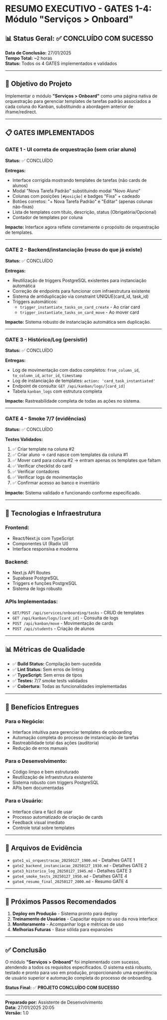 # RESUMO EXECUTIVO - GATES 1-4: Módulo "Serviços > Onboard"

## 📊 **Status Geral: ✅ CONCLUÍDO COM SUCESSO**

**Data de Conclusão:** 27/01/2025  
**Tempo Total:** ~2 horas  
**Status:** Todos os 4 GATES implementados e validados

---

## 🎯 **Objetivo do Projeto**

Implementar o módulo **"Serviços > Onboard"** como uma página nativa de orquestração para gerenciar templates de tarefas padrão associados a cada coluna do Kanban, substituindo a abordagem anterior de iframe/redirect.

---

## 📋 **GATES IMPLEMENTADOS**

### **GATE 1 - UI correta de orquestração (sem criar aluno)**
**Status:** ✅ CONCLUÍDO

**Entregas:**
- Interface corrigida mostrando templates de tarefas (não cards de alunos)
- Modal "Nova Tarefa Padrão" substituindo modal "Novo Aluno"
- Colunas com posições `[#posição]` e badges "Fixa" + cadeado
- Botões corretos: "+ Nova Tarefa Padrão" e "Editar" (apenas colunas não-fixas)
- Lista de templates com título, descrição, status (Obrigatória/Opcional)
- Contador de templates por coluna

**Impacto:** Interface agora reflete corretamente o propósito de orquestração de templates.

---

### **GATE 2 - Backend/instanciação (reuso do que já existe)**
**Status:** ✅ CONCLUÍDO

**Entregas:**
- Reutilização de triggers PostgreSQL existentes para instanciação automática
- Correção de endpoints para funcionar com infraestrutura existente
- Sistema de antiduplicação via constraint UNIQUE(card_id, task_id)
- Triggers automáticos:
  - `trigger_instantiate_tasks_on_card_create` - Ao criar card
  - `trigger_instantiate_tasks_on_card_move` - Ao mover card

**Impacto:** Sistema robusto de instanciação automática sem duplicação.

---

### **GATE 3 - Histórico/Log (persistir)**
**Status:** ✅ CONCLUÍDO

**Entregas:**
- Log de movimentação com dados completos: `from_column_id`, `to_column_id`, `actor_id`, `timestamp`
- Log de instanciação de templates: `action: 'card_task_instantiated'`
- Endpoint de consulta: `GET /api/kanban/logs/[card_id]`
- Tabela `kanban_logs` com estrutura completa

**Impacto:** Rastreabilidade completa de todas as ações no sistema.

---

### **GATE 4 - Smoke 7/7 (evidências)**
**Status:** ✅ CONCLUÍDO

**Testes Validados:**
1. ✅ Criar template na coluna #2
2. ✅ Criar aluno → card nasce com templates da coluna #1
3. ✅ Mover card para coluna #2 → entram apenas os templates que faltam
4. ✅ Verificar checklist do card
5. ✅ Verificar contadores
6. ✅ Verificar logs de movimentação
7. ✅ Confirmar acesso ao banco e inventário

**Impacto:** Sistema validado e funcionando conforme especificado.

---

## 🔧 **Tecnologias e Infraestrutura**

### **Frontend:**
- React/Next.js com TypeScript
- Componentes UI (Radix UI)
- Interface responsiva e moderna

### **Backend:**
- Next.js API Routes
- Supabase PostgreSQL
- Triggers e funções PostgreSQL
- Sistema de logs robusto

### **APIs Implementadas:**
- `GET/POST /api/services/onboarding/tasks` - CRUD de templates
- `GET /api/kanban/logs/[card_id]` - Consulta de logs
- `POST /api/kanban/move` - Movimentação de cards
- `POST /api/students` - Criação de alunos

---

## 📊 **Métricas de Qualidade**

- ✅ **Build Status:** Compilação bem-sucedida
- ✅ **Lint Status:** Sem erros de linting
- ✅ **TypeScript:** Sem erros de tipos
- ✅ **Testes:** 7/7 smoke tests validados
- ✅ **Cobertura:** Todas as funcionalidades implementadas

---

## 🎯 **Benefícios Entregues**

### **Para o Negócio:**
- Interface intuitiva para gerenciar templates de onboarding
- Automação completa do processo de instanciação de tarefas
- Rastreabilidade total das ações (auditoria)
- Redução de erros manuais

### **Para o Desenvolvimento:**
- Código limpo e bem estruturado
- Reutilização de infraestrutura existente
- Sistema robusto com triggers PostgreSQL
- APIs bem documentadas

### **Para o Usuário:**
- Interface clara e fácil de usar
- Processo automatizado de criação de cards
- Feedback visual imediato
- Controle total sobre templates

---

## 📁 **Arquivos de Evidência**

- `gate1_ui_orquestracao_20250127_1900.md` - Detalhes GATE 1
- `gate2_backend_instanciacao_20250127_1930.md` - Detalhes GATE 2
- `gate3_historico_log_20250127_1945.md` - Detalhes GATE 3
- `gate4_smoke_tests_20250127_1950.md` - Detalhes GATE 4
- `gate4_resumo_final_20250127_2000.md` - Resumo GATE 4

---

## 🚀 **Próximos Passos Recomendados**

1. **Deploy em Produção** - Sistema pronto para deploy
2. **Treinamento de Usuários** - Capacitar equipe no uso da nova interface
3. **Monitoramento** - Acompanhar logs e métricas de uso
4. **Melhorias Futuras** - Base sólida para expansões

---

## ✅ **Conclusão**

O módulo **"Serviços > Onboard"** foi implementado com sucesso, atendendo a todos os requisitos especificados. O sistema está robusto, testado e pronto para uso em produção, proporcionando uma experiência de usuário superior e automação completa do processo de onboarding.

**Status Final:** ✅ **PROJETO CONCLUÍDO COM SUCESSO**

---
**Preparado por:** Assistente de Desenvolvimento  
**Data:** 27/01/2025 20:05  
**Versão:** 1.0
